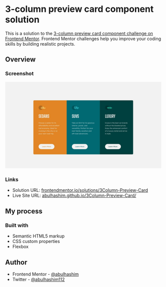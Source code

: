 # 3-column preview card component solution

This is a solution to the [3-column preview card component challenge on Frontend Mentor](https://www.frontendmentor.io/challenges/3column-preview-card-component-pH92eAR2-). Frontend Mentor challenges help you improve your coding skills by building realistic projects.

## Overview

### Screenshot

![3Column-Preview-Card](images/screenshot.jpg)

### Links

- Solution URL: [frontendmentor.io/solutions/3Column-Preview-Card](https://www.frontendmentor.io/solutions/3columnpreviewcard-rfwKNXSQ4G)
- Live Site URL: [abulhashim.github.io/3Column-Preview-Card/](https://abulhashim.github.io/3Column-Preview-Card/)

## My process

### Built with

- Semantic HTML5 markup
- CSS custom properties
- Flexbox

## Author

- Frontend Mentor - [@abulhashim](https://www.frontendmentor.io/profile/abulhashim)
- Twitter - [@abulhashim112](https://www.twitter.com/abulhashim112)
